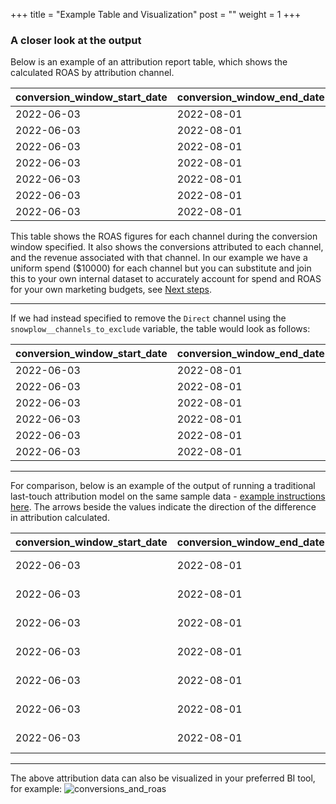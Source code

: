 +++
title = "Example Table and Visualization"
post = ""
weight = 1
+++

### A closer look at the output

Below is an example of an attribution report table, which shows the calculated ROAS by attribution channel.

| conversion_window_start_date | conversion_window_end_date | channel           | conversions | revenue | spend  | roas |
| ------------------------- | ----------------------- | ----------------- | ----------- | ------- | ------ | ---- |
| 2022-06-03                | 2022-08-01              | Direct            | 699.8       | 137050.5| 10000.0| 13.7 |
| 2022-06-03                | 2022-08-01              | Organic_Search    | 269.5       | 23292.3 | 10000.0| 2.33 |
| 2022-06-03                | 2022-08-01              | Paid_Search_Other | 50.4        | 4875.5  | 10000.0| 0.49 |
| 2022-06-03                | 2022-08-01              | Display_Other     | 21.3        | 2069.0  | 10000.0| 0.21 |
| 2022-06-03                | 2022-08-01              | Referral          | 12.4        | 653.3   | 10000.0| 0.07 |
| 2022-06-03                | 2022-08-01              | Unmatched_Channel | 4.08        | 544.6   | 10000.0| 0.05 |
| 2022-06-03                | 2022-08-01              | Video             | 1.5         | 29.5    | 10000.0| 0.003|

This table shows the ROAS figures for each channel during the conversion window specified. It also shows the conversions attributed to each channel, and the revenue associated with that channel. In our example we have a uniform spend ($10000) for each channel but you can substitute and join this to your own internal dataset to accurately account for spend and ROAS for your own marketing budgets, see [Next steps](/accelerators/snowplow-fractribution/next_steps/next_steps_1/).

***

If we had instead specified to remove the `Direct` channel using the `snowplow__channels_to_exclude` variable, the table would look as follows:

| conversion_window_start_date | conversion_window_end_date | channel           | conversions | revenue | spend  | roas |
| ------------------------- | ----------------------- | ----------------- | ----------- | ------- | ------ | ---- |
| 2022-06-03                | 2022-08-01              | Organic_Search    | 305.2       | 26517.5 | 10000.0| 2.65 |
| 2022-06-03                | 2022-08-01              | Paid_Search_Other | 55.4        | 6250.6  | 10000.0| 0.63 |
| 2022-06-03                | 2022-08-01              | Display_Other     | 22.8        | 2254.1  | 10000.0| 0.23 |
| 2022-06-03                | 2022-08-01              | Referral          | 19.7        | 951.1   | 10000.0| 0.10 |
| 2022-06-03                | 2022-08-01              | Unmatched_Channel | 4.17        | 552.0   | 10000.0| 0.06 |
| 2022-06-03                | 2022-08-01              | Video             | 1.7         | 29.1    | 10000.0| 0.003|

***

For comparison, below is an example of the output of running a traditional last-touch attribution model on the same sample data - [example instructions here](https://docs.snowplow.io/docs/tutorials/tutorial-first-and-last-touch-attribution/). The arrows beside the values indicate the direction of the difference in attribution calculated.

| conversion_window_start_date | conversion_window_end_date | channel           | conversions | revenue    | spend  | roas    |
| ------------------------- | ----------------------- | ----------------- | ----------- | ---------- | ------ | ------- |
| 2022-06-03                | 2022-08-01              | Direct            | (↓)  687     | (↓)  121247.1| 10000.0| (↓)  12.1 |
| 2022-06-03                | 2022-08-01              | Organic_Search    | (↑)  289     | (↑)  26409.3 | 10000.0| (↑)  2.64 |
| 2022-06-03                | 2022-08-01              | Paid_Search_Other | (↓)  44      | (↓)  3743.0  | 10000.0| (↓)  0.37 |
| 2022-06-03                | 2022-08-01              | Display_Other     | (↓)  18      | (↓)  1727.1  | 10000.0| (↓)  0.17 |
| 2022-06-03                | 2022-08-01              | Referral          | (↑)  14      | (↑)  788.8   | 10000.0| (↑)  0.08 |
| 2022-06-03                | 2022-08-01              | Unmatched_Channel | (↓)  4       | (↓)  517.7   | 10000.0| ()  0.05 |
| 2022-06-03                | 2022-08-01              | Video             | (↓)  1       | (↓)  8.49    | 10000.0| (↓)  0.001|

***
The above attribution data can also be visualized in your preferred BI tool, for example:
![conversions_and_roas](../images/conversions_roas_browser.png)
